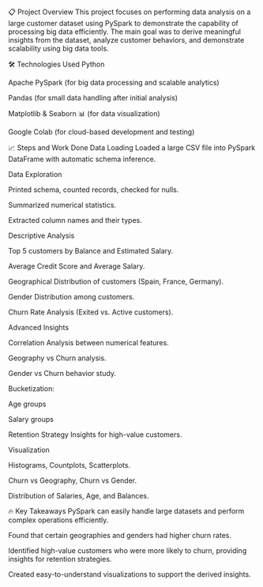 📋 Project Overview
This project focuses on performing data analysis on a large customer dataset using PySpark to demonstrate the capability of processing big data efficiently.
The main goal was to derive meaningful insights from the dataset, analyze customer behaviors, and demonstrate scalability using big data tools.

🛠️ Technologies Used
Python 

Apache PySpark  (for big data processing and scalable analytics)

Pandas (for small data handling after initial analysis)

Matplotlib & Seaborn 📊 (for data visualization)

Google Colab (for cloud-based development and testing)

📈 Steps and Work Done
Data Loading
Loaded a large CSV file into PySpark DataFrame with automatic schema inference.

Data Exploration

Printed schema, counted records, checked for nulls.

Summarized numerical statistics.

Extracted column names and their types.

Descriptive Analysis

Top 5 customers by Balance and Estimated Salary.

Average Credit Score and Average Salary.

Geographical Distribution of customers (Spain, France, Germany).

Gender Distribution among customers.

Churn Rate Analysis (Exited vs. Active customers).

Advanced Insights

Correlation Analysis between numerical features.

Geography vs Churn analysis.

Gender vs Churn behavior study.

Bucketization:

Age groups

Salary groups

Retention Strategy Insights for high-value customers.

Visualization

Histograms, Countplots, Scatterplots.

Churn vs Geography, Churn vs Gender.

Distribution of Salaries, Age, and Balances.

🔥 Key Takeaways
PySpark can easily handle large datasets and perform complex operations efficiently.

Found that certain geographies and genders had higher churn rates.

Identified high-value customers who were more likely to churn, providing insights for retention strategies.

Created easy-to-understand visualizations to support the derived insights.